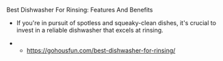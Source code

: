 Best Dishwasher For Rinsing: Features And Benefits
 - If you're in pursuit of spotless and squeaky-clean dishes, it's crucial to invest in a reliable dishwasher that excels at rinsing.

 -  - https://gohousfun.com/best-dishwasher-for-rinsing/

